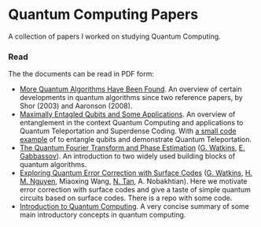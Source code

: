 # Quantum Computing Papers
A collection of papers I worked on studying Quantum Computing.

### Read
The the documents can be read in PDF form:
* [More Quantum Algorithms Have Been Found](https://github.com/gwwatkin/quantum-computing-papers/blob/master/More_Quantum_Algorithms_have_been_found.pdf). An overview of certain developments in quantum algorithms since two reference papers, by Shor (2003) and Aaronson (2008).
* [Maximally Entagled Qubits and Some Applications](https://github.com/gwwatkin/quantum-computing-papers/blob/master/Maximally_Entangled_Qubits.pdf). An overview of entanglement in the context Quantum Computing and applications to Quantum Teleportation and Superdense Coding. With [a small code example](https://github.com/gwwatkin/quantum-computing-papers/blob/master/QuantumTeleportation.qasm) of to entangle qubits and demonstrate Quantum Teleportation.
* [The Quantum Fourier Transform and Phase Estimation](https://github.com/gwwatkin/quantum-computing-papers/blob/master/watkins_gabbasov_qft.pdf) ([G. Watkins](https://github.com/gwwatkin), [E. Gabbassov](https://github.com/lostdevfound?tab=repositories)). An introduction to two widely used building blocks of quantum algorithms.
* [Exploring Quantum Error Correction with Surface Codes](https://github.com/gwwatkin/quantum-computing-papers/blob/master/Quantum_Error_Correction_Project.pdf) ([G. Watkins](https://github.com/gwwatkin), [H. M. Nguyen](https://github.com/alexnguyenn), Miaoxing Wang, [N. Tan](https://github.com/Gaphodil), A. Nobakhtian). Here we motivate error correction with surface codes and give a taste of simple quantum circuits based on surface codes. There is a repo with some code.
* [Introduction to Quantum Computing](https://github.com/gwwatkin/quantum-computing-papers/blob/master/Introduction_To_quantum_computing.pdf). A very concise summary of some main introductory concepts in quantum computing.
